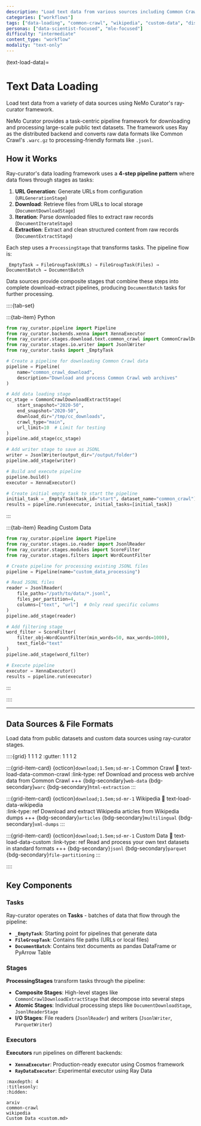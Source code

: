 ```yaml
---
description: "Load text data from various sources including Common Crawl, Wikipedia, and custom datasets using NeMo Curator's ray-curator framework"
categories: ["workflows"]
tags: ["data-loading", "common-crawl", "wikipedia", "custom-data", "distributed", "ray"]
personas: ["data-scientist-focused", "mle-focused"]
difficulty: "intermediate"
content_type: "workflow"
modality: "text-only"
---
```


(text-load-data)=

# Text Data Loading

Load text data from a variety of data sources using NeMo Curator's ray-curator framework.

NeMo Curator provides a task-centric pipeline framework for downloading and processing large-scale public text datasets. The framework uses Ray as the distributed backend and converts raw data formats like Common Crawl's `.warc.gz` to processing-friendly formats like `.jsonl`.

## How it Works

Ray-curator's data loading framework uses a **4-step pipeline pattern** where data flows through stages as tasks:

1. **URL Generation**: Generate URLs from configuration (`URLGenerationStage`)
2. **Download**: Retrieve files from URLs to local storage (`DocumentDownloadStage`)
3. **Iteration**: Parse downloaded files to extract raw records (`DocumentIterateStage`)
4. **Extraction**: Extract and clean structured content from raw records (`DocumentExtractStage`)

Each step uses a `ProcessingStage` that transforms tasks. The pipeline flow is:

```text
_EmptyTask → FileGroupTask(URLs) → FileGroupTask(Files) → DocumentBatch → DocumentBatch
```

Data sources provide composite stages that combine these steps into complete download-extract pipelines, producing `DocumentBatch` tasks for further processing.

::::{tab-set}

:::{tab-item} Python

```python
from ray_curator.pipeline import Pipeline
from ray_curator.backends.xenna import XennaExecutor
from ray_curator.stages.download.text.common_crawl import CommonCrawlDownloadExtractStage
from ray_curator.stages.io.writer import JsonlWriter
from ray_curator.tasks import _EmptyTask

# Create a pipeline for downloading Common Crawl data
pipeline = Pipeline(
    name="common_crawl_download",
    description="Download and process Common Crawl web archives"
)

# Add data loading stage
cc_stage = CommonCrawlDownloadExtractStage(
    start_snapshot="2020-50",
    end_snapshot="2020-50", 
    download_dir="/tmp/cc_downloads",
    crawl_type="main",
    url_limit=10  # Limit for testing
)
pipeline.add_stage(cc_stage)

# Add writer stage to save as JSONL
writer = JsonlWriter(output_dir="/output/folder")
pipeline.add_stage(writer)

# Build and execute pipeline
pipeline.build()
executor = XennaExecutor()

# Create initial empty task to start the pipeline
initial_task = _EmptyTask(task_id="start", dataset_name="common_crawl")
results = pipeline.run(executor, initial_tasks=[initial_task])
```

:::

:::{tab-item} Reading Custom Data

```python
from ray_curator.pipeline import Pipeline
from ray_curator.stages.io.reader import JsonlReader
from ray_curator.stages.modules import ScoreFilter
from ray_curator.stages.filters import WordCountFilter

# Create pipeline for processing existing JSONL files
pipeline = Pipeline(name="custom_data_processing")

# Read JSONL files
reader = JsonlReader(
    file_paths="/path/to/data/*.jsonl",
    files_per_partition=4,
    columns=["text", "url"]  # Only read specific columns
)
pipeline.add_stage(reader)

# Add filtering stage
word_filter = ScoreFilter(
    filter_obj=WordCountFilter(min_words=50, max_words=1000),
    text_field="text"
)
pipeline.add_stage(word_filter)

# Execute pipeline
executor = XennaExecutor()
results = pipeline.run(executor)
```

:::

::::

---

## Data Sources & File Formats

Load data from public datasets and custom data sources using ray-curator stages.

::::{grid} 1 1 1 2
:gutter: 1 1 1 2

:::{grid-item-card} {octicon}`download;1.5em;sd-mr-1` Common Crawl
:link: text-load-data-common-crawl
:link-type: ref
Download and process web archive data from Common Crawl
+++
{bdg-secondary}`web-data`
{bdg-secondary}`warc`
{bdg-secondary}`html-extraction`
:::

:::{grid-item-card} {octicon}`download;1.5em;sd-mr-1` Wikipedia
:link: text-load-data-wikipedia  
:link-type: ref
Download and extract Wikipedia articles from Wikipedia dumps
+++
{bdg-secondary}`articles`
{bdg-secondary}`multilingual`
{bdg-secondary}`xml-dumps`
:::

:::{grid-item-card} {octicon}`download;1.5em;sd-mr-1` Custom Data
:link: text-load-data-custom
:link-type: ref
Read and process your own text datasets in standard formats
+++
{bdg-secondary}`jsonl`
{bdg-secondary}`parquet`
{bdg-secondary}`file-partitioning`
:::

::::

## Key Components

### Tasks

Ray-curator operates on **Tasks** - batches of data that flow through the pipeline:

- **`_EmptyTask`**: Starting point for pipelines that generate data
- **`FileGroupTask`**: Contains file paths (URLs or local files)  
- **`DocumentBatch`**: Contains text documents as pandas DataFrame or PyArrow Table

### Stages

**ProcessingStages** transform tasks through the pipeline:

- **Composite Stages**: High-level stages like `CommonCrawlDownloadExtractStage` that decompose into several steps
- **Atomic Stages**: Individual processing steps like `DocumentDownloadStage`, `JsonlReaderStage`
- **I/O Stages**: File readers (`JsonlReader`) and writers (`JsonlWriter`, `ParquetWriter`)

### Executors

**Executors** run pipelines on different backends:

- **`XennaExecutor`**: Production-ready executor using Cosmos framework
- **`RayDataExecutor`**: Experimental executor using Ray Data

```{toctree}
:maxdepth: 4
:titlesonly:
:hidden:

arxiv
common-crawl
wikipedia
Custom Data <custom.md>
```
